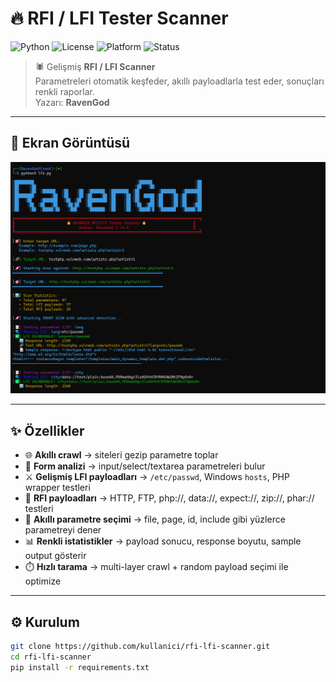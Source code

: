 # 🔥 RFI / LFI Tester Scanner

![Python](https://img.shields.io/badge/Python-3.9+-blue?logo=python)
![License](https://img.shields.io/badge/License-MIT-green)
![Platform](https://img.shields.io/badge/Platform-Linux%20%7C%20Windows-lightgrey?logo=windows)
![Status](https://img.shields.io/badge/Status-Stable-success)

> 🕷️ Gelişmiş **RFI / LFI Scanner**  
> Parametreleri otomatik keşfeder, akıllı payloadlarla test eder, sonuçları renkli raporlar.  
> Yazarı: **RavenGod**

---

## 📸 Ekran Görüntüsü

![Screenshot](Ekran%20görüntüsü%202025-08-17%20141633.png)

---

## ✨ Özellikler
- 🌐 **Akıllı crawl** → siteleri gezip parametre toplar  
- 📝 **Form analizi** → input/select/textarea parametreleri bulur  
- ⚔️ **Gelişmiş LFI payloadları** → `/etc/passwd`, Windows `hosts`, PHP wrapper testleri  
- 🚀 **RFI payloadları** → HTTP, FTP, php://, data://, expect://, zip://, phar:// testleri  
- 🎯 **Akıllı parametre seçimi** → file, page, id, include gibi yüzlerce parametreyi dener  
- 📊 **Renkli istatistikler** → payload sonucu, response boyutu, sample output gösterir  
- ⏱️ **Hızlı tarama** → multi-layer crawl + random payload seçimi ile optimize  

---

## ⚙️ Kurulum

```bash
git clone https://github.com/kullanici/rfi-lfi-scanner.git
cd rfi-lfi-scanner
pip install -r requirements.txt
